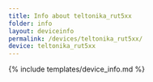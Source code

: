 ```yaml
---
title: Info about teltonika_rut5xx
folder: info
layout: deviceinfo
permalink: /devices/teltonika_rut5xx/
device: teltonika_rut5xx
---
```

{% include templates/device_info.md %}
